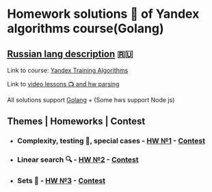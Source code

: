 # Homework solutions 📖 of Yandex algorithms course(Golang)

## [Russian lang description](https://github.com/vito2005/yandexAlgorithms/blob/main/README.RU.md) 🇷🇺

Link to course: [Yandex Training Algorithms](https://yandex.ru/yaintern/algorithm-training)

Link to [video lessons 📺 and hw parsing](https://youtube.com/playlist?list=PL6Wui14DvQPySdPv5NUqV3i8sDbHkCKC5)

All solutions support [Golang](https://golang.org/) + (Some hws support Node js)

## Themes | Homeworks | Contest

- ### Complexity, testing 🧪, special cases - [HW №1](https://github.com/vito2005/yandexAlgorithms/tree/main/1) - [Contest](https://contest.yandex.ru/contest/27393/problems/)
- ### Linear search :mag: - [HW №2](https://github.com/vito2005/yandexAlgorithms/tree/main/2) - [Contest](https://contest.yandex.ru/contest/27472/problems/)
- ### Sets 🧺 - [HW №3](https://github.com/vito2005/yandexAlgorithms/tree/main/3.%20Sets) - [Contest](https://contest.yandex.ru/contest/27663/problems/)
